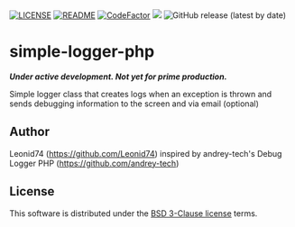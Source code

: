 <div>
  <a href="./LICENSE"><img alt="LICENSE" src="https://img.shields.io/badge/license-BSD-blue.svg?maxAge=43200"></a>
  <a href="./README"><img alt="README" src="https://img.shields.io/badge/Author-Leonid74-blue"></a>
  <a href="https://www.codefactor.io/repository/github/leonid74/simple-logger-php"><img src="https://www.codefactor.io/repository/github/leonid74/simple-logger-php/badge" alt="CodeFactor" /></a>
  <a href="https://www.codacy.com/gh/Leonid74/simple-logger-php/dashboard?utm_source=github.com&amp;utm_medium=referral&amp;utm_content=Leonid74/simple-logger-php&amp;utm_campaign=Badge_Grade"><img src="https://app.codacy.com/project/badge/Grade/fe9dd41d7b4c44d280eabc8b80850199"/></a>
  <img alt="GitHub release (latest by date)" src="https://img.shields.io/github/v/release/Leonid74/simple-logger-php">
</div>

# simple-logger-php
***Under active development. Not yet for prime production.***

Simple logger class that creates logs when an exception is thrown and sends debugging information to the screen and via email (optional)

## Author
Leonid74 (https://github.com/Leonid74)
inspired by andrey-tech's Debug Logger PHP (https://github.com/andrey-tech)

## License
This software is distributed under the [BSD 3-Clause license](./LICENSE) terms.
